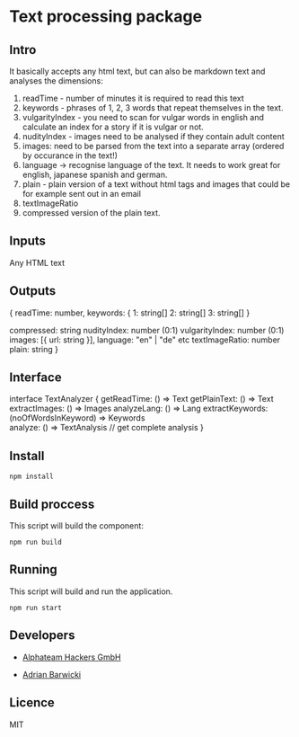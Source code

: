 # Text processing package

## Intro

It basically accepts any html text, but can also be markdown text and analyses the dimensions:
1. readTime - number of minutes it is required to read this text
2. keywords - phrases of 1, 2, 3 words that repeat themselves in the text.
3. vulgarityIndex - you need to scan for vulgar words in english and calculate an index for a story if it is vulgar or not.
4. nudityIndex - images need to be analysed if they contain adult content
5. images: need to be parsed from the text into a separate array (ordered by occurance in the text!)
6. language -> recognise language of the text. It needs to work great for english, japanese spanish and german.
7. plain - plain version of a text without html tags and images that could be for example sent out in an email
8. textImageRatio
9. compressed version of the plain text.

## Inputs

Any HTML text

## Outputs

{
 readTime: number,
 keywords: {
   1: string[]
   2: string[]
   3: string[]
 }

compressed: string
  nudityIndex: number (0:1)
  vulgarityIndex: number (0:1)
  images: [{ url: string }],
  language: "en" | "de" etc
  textImageRatio: number
  plain: string
}


## Interface

interface TextAnalyzer {
  getReadTime: () => Text
  getPlainText: () => Text
  extractImages: () => Images
  analyzeLang: () => Lang
  extractKeywords: (noOfWordsInKeyword) => Keywords  
  analyze: () => TextAnalysis // get complete analysis
}

## Install
```
npm install
```

## Build proccess
This script will build the component:
```
npm run build
```

## Running
This script will build and run the application.
```
npm run start
```

## Developers
* [Alphateam Hackers GmbH](https://alphateamhackers.com)

* [Adrian Barwicki](https://adrianbarwicki.com)


## Licence
MIT
